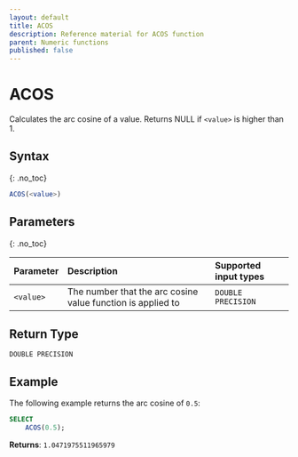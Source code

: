 ```yaml
---
layout: default
title: ACOS
description: Reference material for ACOS function
parent: Numeric functions
published: false
---
```


# ACOS

Calculates the arc cosine of a value. Returns NULL if `<value>` is higher than 1.

## Syntax
{: .no_toc}

```sql
ACOS(<value>)
```

## Parameters 
{: .no_toc}

| Parameter | Description                                                                                                         | Supported input types |
| :--------- | :------------------------------------------------------------------------------------------------------------------- | :-------------------|
| `<value>`   | The number that the arc cosine value function is applied to | `DOUBLE PRECISION` |

## Return Type
`DOUBLE PRECISION`

## Example
The following example returns the arc cosine  of `0.5`:

```sql
SELECT
    ACOS(0.5);
```

**Returns**: `1.0471975511965979`
